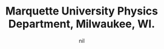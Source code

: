 ---
title: "Marquette University Physics Department, Milwaukee, WI."
project_id: 
date: nil
conference_id: ""
presenters:
   - peter_bandettini
summary: "<p>Marquette University Physics Department, Milwaukee, WI.</p>"
file: /assets/presentations/T165.ppt
filename: T165.ppt
layout: presentation
---